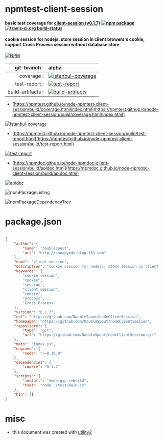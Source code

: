 # npmtest-client-session

#### basic test coverage for  [client-session (v0.1.7)](https://github.com/DoubleSpout/nodeClientSession)  [![npm package](https://img.shields.io/npm/v/npmtest-client-session.svg?style=flat-square)](https://www.npmjs.org/package/npmtest-client-session) [![travis-ci.org build-status](https://api.travis-ci.org/npmtest/node-npmtest-client-session.svg)](https://travis-ci.org/npmtest/node-npmtest-client-session)

#### cookie session for nodejs, store session in client browers's cookie, support Cross Process session without database store

[![NPM](https://nodei.co/npm/client-session.png?downloads=true&downloadRank=true&stars=true)](https://www.npmjs.com/package/client-session)

| git-branch : | [alpha](https://github.com/npmtest/node-npmtest-client-session/tree/alpha)|
|--:|:--|
| coverage : | [![istanbul-coverage](https://npmtest.github.io/node-npmtest-client-session/build/coverage.badge.svg)](https://npmtest.github.io/node-npmtest-client-session/build/coverage.html/index.html)|
| test-report : | [![test-report](https://npmtest.github.io/node-npmtest-client-session/build/test-report.badge.svg)](https://npmtest.github.io/node-npmtest-client-session/build/test-report.html)|
| build-artifacts : | [![build-artifacts](https://npmtest.github.io/node-npmtest-client-session/glyphicons_144_folder_open.png)](https://github.com/npmtest/node-npmtest-client-session/tree/gh-pages/build)|

- [https://npmtest.github.io/node-npmtest-client-session/build/coverage.html/index.html](https://npmtest.github.io/node-npmtest-client-session/build/coverage.html/index.html)

[![istanbul-coverage](https://npmtest.github.io/node-npmtest-client-session/build/screenCapture.buildCi.browser.%252Ftmp%252Fbuild%252Fcoverage.lib.html.png)](https://npmtest.github.io/node-npmtest-client-session/build/coverage.html/index.html)

- [https://npmtest.github.io/node-npmtest-client-session/build/test-report.html](https://npmtest.github.io/node-npmtest-client-session/build/test-report.html)

[![test-report](https://npmtest.github.io/node-npmtest-client-session/build/screenCapture.buildCi.browser.%252Ftmp%252Fbuild%252Ftest-report.html.png)](https://npmtest.github.io/node-npmtest-client-session/build/test-report.html)

- [https://npmdoc.github.io/node-npmdoc-client-session/build/apidoc.html](https://npmdoc.github.io/node-npmdoc-client-session/build/apidoc.html)

[![apidoc](https://npmdoc.github.io/node-npmdoc-client-session/build/screenCapture.buildCi.browser.%252Ftmp%252Fbuild%252Fapidoc.html.png)](https://npmdoc.github.io/node-npmdoc-client-session/build/apidoc.html)

![npmPackageListing](https://npmtest.github.io/node-npmtest-client-session/build/screenCapture.npmPackageListing.svg)

![npmPackageDependencyTree](https://npmtest.github.io/node-npmtest-client-session/build/screenCapture.npmPackageDependencyTree.svg)



# package.json

```json

{
    "author": {
        "name": "doublespout",
        "url": "http://snoopyxdy.blog.163.com"
    },
    "name": "client-session",
    "description": "cookie session for nodejs, store session in client browers's cookie, support Cross Process session without database store",
    "keywords": [
        "cookie session",
        "cookie",
        "session",
        "client session",
        "cookie",
        "process",
        "Cross Process"
    ],
    "version": "0.1.7",
    "url": "https://github.com/DoubleSpout/nodeClientSession",
    "homepage": "https://github.com/DoubleSpout/nodeClientSession",
    "repository": {
        "type": "git",
        "url": "https://github.com/DoubleSpout/nodeClientSession.git"
    },
    "main": "index.js",
    "engines": {
        "node": ">=0.10.0"
    },
    "dependencies": {
        "cookie": "0.1.2"
    },
    "scripts": {
        "install": "node-gyp rebuild",
        "tset": "node ./test/main.js"
    },
    "bin": {}
}
```



# misc
- this document was created with [utility2](https://github.com/kaizhu256/node-utility2)

